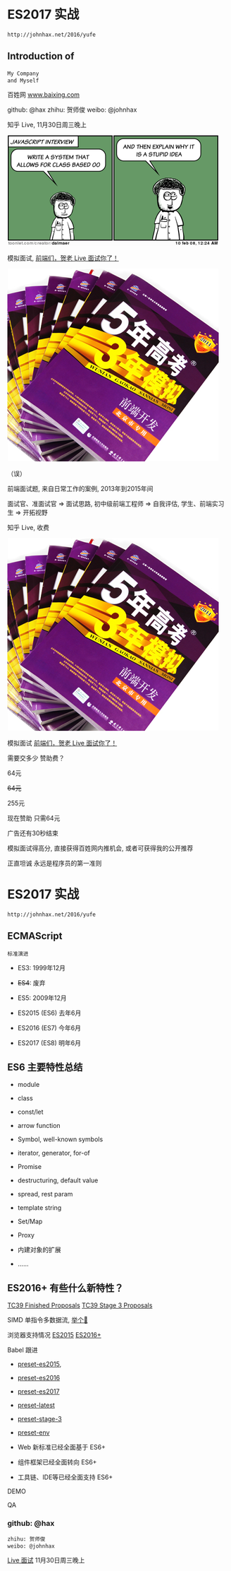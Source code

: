 #	ES2017 实战
	http://johnhax.net/2016/yufe

##	Introduction of
	My Company
	and Myself

百姓网
www.baixing.com

github: @hax
zhihu: 贺师俊
weibo: @johnhax

知乎 Live,
11月30日周三晚上

![JavaScript Interview](interview-javascript.png)

模拟面试,
[前端们，贺老 Live 面试你了！](https://zhuanlan.zhihu.com/p/23870345)

![五年高考三年模拟 之 前端开发](35.png)

（误）

前端面试题,
来自日常工作的案例,
2013年到2015年间

面试官、准面试官 => 面试思路,
初中级前端工程师 => 自我评估,
学生、前端实习生 => 开拓视野

知乎 Live,
收费

![五年高考三年模拟 之 前端开发](35.png)

模拟面试
[前端们，贺老 Live 面试你了！](https://zhuanlan.zhihu.com/p/23870345)

需要交多少
赞助费？

64元

~~64元~~

255元

现在赞助
只需64元

广告还有30秒结束

模拟面试得高分,
直接获得百姓网内推机会,
或者可获得我的公开推荐

正直坦诚
永远是程序员的第一准则

#	ES2017 实战
	http://johnhax.net/2016/yufe

##	ECMAScript
	标准演进

- ES3: 1999年12月
- ~~ES4~~: 废弃
- ES5: 2009年12月

- ES2015 (ES6) 去年6月
- ES2016 (ES7) 今年6月
- ES2017 (ES8) 明年6月

## ES6 主要特性总结

  - module
  - class
  - const/let
  - arrow function
  - Symbol, well-known symbols
  - iterator, generator, for-of
  - Promise

  - destructuring, default value
  - spread, rest param
  - template string
  - Set/Map
  - Proxy
  - 内建对象的扩展
  - ……

## ES2016+ 有些什么新特性？
[TC39 Finished Proposals](https://github.com/tc39/proposals/blob/master/finished-proposals.md)
[TC39 Stage 3 Proposals](https://github.com/tc39/proposals)

SIMD
单指令多数据流,
[举个🌰](https://www.zhihu.com/question/27768721/answer/76380979)

浏览器支持情况
[ES2015](http://kangax.github.io/compat-table/es2016plus/)
[ES2016+](http://kangax.github.io/compat-table/es2016plus/)

Babel 跟进

- [preset-es2015](http://babeljs.io/docs/plugins/preset-es2015/),
- [preset-es2016](http://babeljs.io/docs/plugins/preset-es2016/)
- [preset-es2017](http://babeljs.io/docs/plugins/preset-es2017/)
- [preset-latest](http://babeljs.io/docs/plugins/preset-latest/)
- [preset-stage-3](http://babeljs.io/docs/plugins/preset-stage-3/)
- [preset-env](https://github.com/babel/babel-preset-env)

- Web 新标准已经全面基于 ES6+
- 组件框架已经全面转向 ES6+
- 工具链、IDE等已经全面支持 ES6+

DEMO

QA

###	github: @hax
	zhihu: 贺师俊
	weibo: @johnhax

[Live 面试](https://zhuanlan.zhihu.com/p/23870345)
11月30日周三晚上
